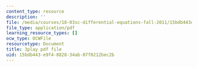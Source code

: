 ```yaml
---
content_type: resource
description: ''
file: /media/courses/18-03sc-differential-equations-fall-2011/15bdb443e9f4882834ab07f0212bec2b_3ejfkMHr_DE.pdf
file_type: application/pdf
learning_resource_types: []
ocw_type: OCWFile
resourcetype: Document
title: 3play pdf file
uid: 15bdb443-e9f4-8828-34ab-07f0212bec2b
---
```

